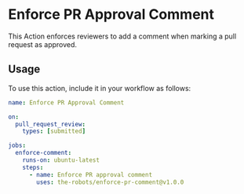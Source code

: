 # Enforce PR Approval Comment

This Action enforces reviewers to add a comment when marking a pull request as approved.

## Usage

To use this action, include it in your workflow as follows:

```yaml
name: Enforce PR Approval Comment

on:
  pull_request_review:
    types: [submitted]

jobs:
  enforce-comment:
    runs-on: ubuntu-latest
    steps:
      - name: Enforce PR approval comment
        uses: the-robots/enforce-pr-comment@v1.0.0
